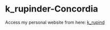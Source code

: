 # k_rupinder-Concordia
Access my personal website from here:
<a href ="https://users.encs.concordia.ca/~k_rupind/" target="blank">k_rupind</a>
